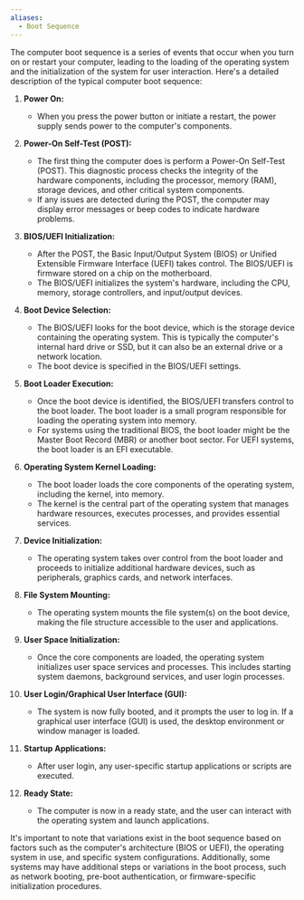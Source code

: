 ```yaml
---
aliases:
  - Boot Sequence
---
```

The computer boot sequence is a series of events that occur when you turn on or restart your computer, leading to the loading of the operating system and the initialization of the system for user interaction. Here's a detailed description of the typical computer boot sequence:

1. **Power On:**
   - When you press the power button or initiate a restart, the power supply sends power to the computer's components.

2. **Power-On Self-Test (POST):**
   - The first thing the computer does is perform a Power-On Self-Test (POST). This diagnostic process checks the integrity of the hardware components, including the processor, memory (RAM), storage devices, and other critical system components.
   - If any issues are detected during the POST, the computer may display error messages or beep codes to indicate hardware problems.

3. **BIOS/UEFI Initialization:**
   - After the POST, the Basic Input/Output System (BIOS) or Unified Extensible Firmware Interface (UEFI) takes control. The BIOS/UEFI is firmware stored on a chip on the motherboard.
   - The BIOS/UEFI initializes the system's hardware, including the CPU, memory, storage controllers, and input/output devices.

4. **Boot Device Selection:**
   - The BIOS/UEFI looks for the boot device, which is the storage device containing the operating system. This is typically the computer's internal hard drive or SSD, but it can also be an external drive or a network location.
   - The boot device is specified in the BIOS/UEFI settings.

5. **Boot Loader Execution:**
   - Once the boot device is identified, the BIOS/UEFI transfers control to the boot loader. The boot loader is a small program responsible for loading the operating system into memory.
   - For systems using the traditional BIOS, the boot loader might be the Master Boot Record (MBR) or another boot sector. For UEFI systems, the boot loader is an EFI executable.

6. **Operating System Kernel Loading:**
   - The boot loader loads the core components of the operating system, including the kernel, into memory.
   - The kernel is the central part of the operating system that manages hardware resources, executes processes, and provides essential services.

7. **Device Initialization:**
   - The operating system takes over control from the boot loader and proceeds to initialize additional hardware devices, such as peripherals, graphics cards, and network interfaces.

8. **File System Mounting:**
   - The operating system mounts the file system(s) on the boot device, making the file structure accessible to the user and applications.

9. **User Space Initialization:**
   - Once the core components are loaded, the operating system initializes user space services and processes. This includes starting system daemons, background services, and user login processes.

10. **User Login/Graphical User Interface (GUI):**
    - The system is now fully booted, and it prompts the user to log in. If a graphical user interface (GUI) is used, the desktop environment or window manager is loaded.

11. **Startup Applications:**
    - After user login, any user-specific startup applications or scripts are executed.

12. **Ready State:**
    - The computer is now in a ready state, and the user can interact with the operating system and launch applications.

It's important to note that variations exist in the boot sequence based on factors such as the computer's architecture (BIOS or UEFI), the operating system in use, and specific system configurations. Additionally, some systems may have additional steps or variations in the boot process, such as network booting, pre-boot authentication, or firmware-specific initialization procedures.